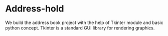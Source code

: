 # Address-hold
We build the address book project with the help of Tkinter module and basic python concept.  Tkinter is a standard GUI library for rendering graphics.
